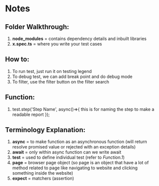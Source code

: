 # Notes

## Folder Walkthrough:

1. **node_modules** = contains dependency details and inbuilt libraries
2. **x.spec.ts** = where you write your test cases

## How to:

1. To run test, just run it on testing legend
2. To debug test, we can add break point and do debug mode
3. To filter, use the filter button on the filter search

## Function:

1. test.step('Step Name', async()=>{
   this is for naming the step to make a readable report
   });

## Terminology Explanation:

1. **async** = to make function as an asynchronous function (will return resolve promised value or rejected with an exception details)
2. **await** = only within async function can we write await
3. **test** = used to define individual test (refer to _Function.1_)
4. **page** = browser page object (so page is an object that have a lot of method related to page like navigating to website and clicking something inside the website)
5. **expect** = matchers (assertion)

